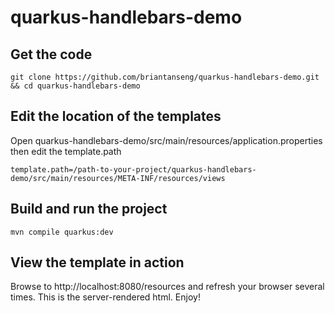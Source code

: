 # quarkus-handlebars-demo

## Get the code
```
git clone https://github.com/briantanseng/quarkus-handlebars-demo.git && cd quarkus-handlebars-demo
```

## Edit the location of the templates
Open quarkus-handlebars-demo/src/main/resources/application.properties then edit the template.path
```
template.path=/path-to-your-project/quarkus-handlebars-demo/src/main/resources/META-INF/resources/views
```

## Build and run the project
```
mvn compile quarkus:dev
```

## View the template in action
Browse to http://localhost:8080/resources and refresh your browser several times. This is the server-rendered html. Enjoy!

